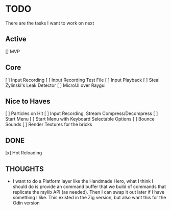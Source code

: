 # TODO

There are the tasks I want to work on next

## Active

[] MVP

## Core

[ ] Input Recording
[ ] Input Recording Test File
[ ] Input Playback
[ ] Steal Zylinski's Leak Detector
[ ] MicroUI over Raygui

## Nice to Haves

[ ] Particles on Hit
[ ] Input Recording, Stream Compress/Decompress
[ ] Start Menu
[ ] Start Menu with Keyboard Selectable Options
[ ] Bounce Sounds
[ ] Render Textures for the bricks

## DONE

[x] Hot Reloading

## THOUGHTS

- I want to do a Platform layer like the Handmade Hero,
  what I think I should do is provide an command buffer
  that we build of commands that replicate the
  raylib API (as needed). Then I can swap it out later
  if I have something I like. This existed in the Zig
  version, but also want this for the Odin version
